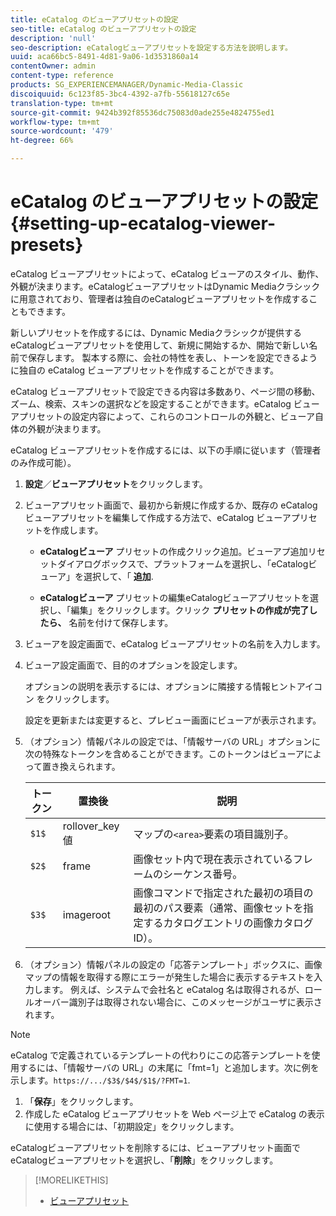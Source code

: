 ```yaml
---
title: eCatalog のビューアプリセットの設定
seo-title: eCatalog のビューアプリセットの設定
description: 'null'
seo-description: eCatalogビューアプリセットを設定する方法を説明します。
uuid: aca66bc5-8491-4d81-9a06-1d3531860a14
contentOwner: admin
content-type: reference
products: SG_EXPERIENCEMANAGER/Dynamic-Media-Classic
discoiquuid: 6c123f85-3bc4-4392-a7fb-55618127c65e
translation-type: tm+mt
source-git-commit: 9424b392f85536dc75083d0ade255e4824755ed1
workflow-type: tm+mt
source-wordcount: '479'
ht-degree: 66%

---
```



# eCatalog のビューアプリセットの設定{#setting-up-ecatalog-viewer-presets}

eCatalog ビューアプリセットによって、eCatalog ビューアのスタイル、動作、外観が決まります。eCatalogビューアプリセットはDynamic Mediaクラシックに用意されており、管理者は独自のeCatalogビューアプリセットを作成することもできます。

新しいプリセットを作成するには、Dynamic Mediaクラシックが提供するeCatalogビューアプリセットを使用して、新規に開始するか、開始で新しい名前で保存します。 製本する際に、会社の特性を表し、トーンを設定できるように独自の eCatalog ビューアプリセットを作成することができます。

eCatalog ビューアプリセットで設定できる内容は多数あり、ページ間の移動、ズーム、検索、スキンの選択などを設定することができます。eCatalog ビューアプリセットの設定内容によって、これらのコントロールの外観と、ビューア自体の外観が決まります。

eCatalog ビューアプリセットを作成するには、以下の手順に従います（管理者のみ作成可能）。

1. **設定**／**ビューアプリセット**&#x200B;をクリックします。
1. ビューアプリセット画面で、最初から新規に作成するか、既存の eCatalog ビューアプリセットを編集して作成する方法で、eCatalog ビューアプリセットを作成します。

   * **eCatalogビューア**
プリセットの作成クリック追加。ビューアプ追加リセットダイアログボックスで、プラットフォームを選択し、「eCatalogビューア」を選択して、「 
**追加**.

   * **eCatalogビューア**
プリセットの編集eCatalogビューアプリセットを選択し、「編集」をクリックします。クリック 
**プリセットの作成が完了したら、** 名前を付けて保存します。

1. ビューアを設定画面で、eCatalog ビューアプリセットの名前を入力します。
1. ビューア設定画面で、目的のオプションを設定します。

   オプションの説明を表示するには、オプションに隣接する情報ヒントアイコン  をクリックします。

   設定を更新または変更すると、プレビュー画面にビューアが表示されます。

1. （オプション）情報パネルの設定では、「情報サーバの URL」オプションに次の特殊なトークンを含めることができます。このトークンはビューアによって置き換えられます。

   | トークン | 置換後 | 説明 |
   |--- |--- |--- |
   | `$1$` | rollover_key 値 | マップの`<area>`要素の項目識別子。 |
   | `$2$` | frame | 画像セット内で現在表示されているフレームのシーケンス番号。 |
   | `$3$` | imageroot | 画像コマンドで指定された最初の項目の最初のパス要素（通常、画像セットを指定するカタログエントリの画像カタログ ID）。 |

1. （オプション）情報パネルの設定の「応答テンプレート」ボックスに、画像マップの情報を取得する際にエラーが発生した場合に表示するテキストを入力します。 例えば、システムで会社名と eCatalog 名は取得されるが、ロールオーバー識別子は取得されない場合に、このメッセージがユーザに表示されます。

>[!NOTE]
>
>eCatalog で定義されているテンプレートの代わりにこの応答テンプレートを使用するには、「情報サーバの URL」の末尾に「fmt=1」と追加します。次に例を示します。`https://.../$3$/$4$/$1$/?FMT=1`.

1. 「**保存**」をクリックします。
1. 作成した eCatalog ビューアプリセットを Web ページ上で eCatalog の表示に使用する場合には、「初期設定」をクリックします。

eCatalogビューアプリセットを削除するには、ビューアプリセット画面でeCatalogビューアプリセットを選択し、「**削除**」をクリックします。

>[!MORELIKETHIS]
>
>* [ビューアプリセット](application-setup.md#viewer_presets)

